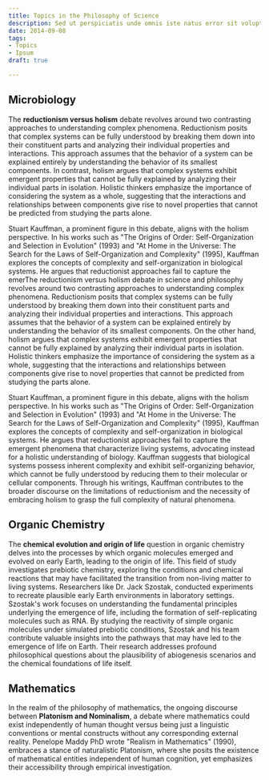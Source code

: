 ```yaml
---
title: Topics in the Philosophy of Science
description: Sed ut perspiciatis unde omnis iste natus error sit voluptatem
date: 2014-09-08
tags:
- Topics
- Ipsum
draft: true

---
```


## Microbiology
The **reductionism versus holism** debate revolves around two contrasting approaches to understanding complex phenomena. Reductionism posits that complex systems can be fully understood by breaking them down into their constituent parts and analyzing their individual properties and interactions. This approach assumes that the behavior of a system can be explained entirely by understanding the behavior of its smallest components. In contrast, holism argues that complex systems exhibit emergent properties that cannot be fully explained by analyzing their individual parts in isolation. Holistic thinkers emphasize the importance of considering the system as a whole, suggesting that the interactions and relationships between components give rise to novel properties that cannot be predicted from studying the parts alone.

Stuart Kauffman, a prominent figure in this debate, aligns with the holism perspective. In his works such as "The Origins of Order: Self-Organization and Selection in Evolution" (1993) and "At Home in the Universe: The Search for the Laws of Self-Organization and Complexity" (1995), Kauffman explores the concepts of complexity and self-organization in biological systems. He argues that reductionist approaches fail to capture the emerThe reductionism versus holism debate in science and philosophy revolves around two contrasting approaches to understanding complex phenomena. Reductionism posits that complex systems can be fully understood by breaking them down into their constituent parts and analyzing their individual properties and interactions. This approach assumes that the behavior of a system can be explained entirely by understanding the behavior of its smallest components. On the other hand, holism argues that complex systems exhibit emergent properties that cannot be fully explained by analyzing their individual parts in isolation. Holistic thinkers emphasize the importance of considering the system as a whole, suggesting that the interactions and relationships between components give rise to novel properties that cannot be predicted from studying the parts alone.

Stuart Kauffman, a prominent figure in this debate, aligns with the holism perspective. In his works such as "The Origins of Order: Self-Organization and Selection in Evolution" (1993) and "At Home in the Universe: The Search for the Laws of Self-Organization and Complexity" (1995), Kauffman explores the concepts of complexity and self-organization in biological systems. He argues that reductionist approaches fail to capture the emergent phenomena that characterize living systems, advocating instead for a holistic understanding of biology. Kauffman suggests that biological systems possess inherent complexity and exhibit self-organizing behavior, which cannot be fully understood by reducing them to their molecular or cellular components. Through his writings, Kauffman contributes to the broader discourse on the limitations of reductionism and the necessity of embracing holism to grasp the full complexity of natural phenomena.

## Organic Chemistry

The **chemical evolution and origin of life** question in organic chemistry delves into the processes by which organic molecules emerged and evolved on early Earth, leading to the origin of life. This field of study investigates prebiotic chemistry, exploring the conditions and chemical reactions that may have facilitated the transition from non-living matter to living systems. Researchers like Dr. Jack Szostak, conducted experiments to recreate plausible early Earth environments in laboratory settings. Szostak's work focuses on understanding the fundamental principles underlying the emergence of life, including the formation of self-replicating molecules such as RNA. By studying the reactivity of simple organic molecules under simulated prebiotic conditions, Szostak and his team contribute valuable insights into the pathways that may have led to the emergence of life on Earth. Their research addresses profound philosophical questions about the plausibility of abiogenesis scenarios and the chemical foundations of life itself.

## Mathematics

In the realm of the philosophy of mathematics, the ongoing discourse between **Platonism and Nominalism**, a debate where mathematics could exist independently of human thought versus being just a linguistic conventions or mental constructs without any corresponding external reality. Penelope Maddy PhD wrote "Realism in Mathematics" (1990), embraces a stance of naturalistic Platonism, where she posits the existence of mathematical entities independent of human cognition, yet emphasizes their accessibility through empirical investigation.
